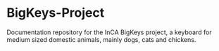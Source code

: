 # BigKeys-Project
Documentation repository for the InCA BigKeys project, a keyboard for medium sized domestic animals, mainly dogs, cats and chickens.
